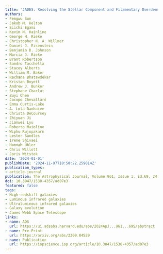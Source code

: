 ```yaml
---
title: 'JADES: Resolving the Stellar Component and Filamentary Overdense Environment of Hubble Space Telescope (HST)-dark Submillimeter Galaxy HDF850.1 at z = 5.18'
authors:
- Fengwu Sun
- Jakob M. Helton
- Eiichi Egami
- Kevin N. Hainline
- George H. Rieke
- Christopher N. A. Willmer
- Daniel J. Eisenstein
- Benjamin D. Johnson
- Marcia J. Rieke
- Brant Robertson
- Sandro Tacchella
- Stacey Alberts
- William M. Baker
- Rachana Bhatawdekar
- Kristan Boyett
- Andrew J. Bunker
- Stephane Charlot
- Zuyi Chen
- Jacopo Chevallard
- Emma Curtis-Lake
- A. Lola Danhaive
- Christa DeCoursey
- Zhiyuan Ji
- Jianwei Lyu
- Roberto Maiolino
- Wiphu Rujopakarn
- Lester Sandles
- Irene Shivaei
- Hannah Übler
- Chris Willott
- Joris Witstok
date: '2024-01-01'
publishDate: '2024-11-07T18:50:22.259814Z'
publication_types:
- article-journal
publication: The Astrophysical Journal, Volume 961, Issue 1, id.69, 24 pages
doi: 10.3847/1538-4357/ad07e3
featured: false
tags:
- High-redshift galaxies
- Luminous infrared galaxies
- Ultraluminous infrared galaxies
- Galaxy evolution
- James Webb Space Telescope
links:
- name: ADS
  url: https://ui.adsabs.harvard.edu/abs/2024ApJ...961...69S/abstract
- name: Pre-Print
  url: https://arxiv.org/abs/2309.04529
- name: Publication
  url: https://iopscience.iop.org/article/10.3847/1538-4357/ad07e3
---
```


